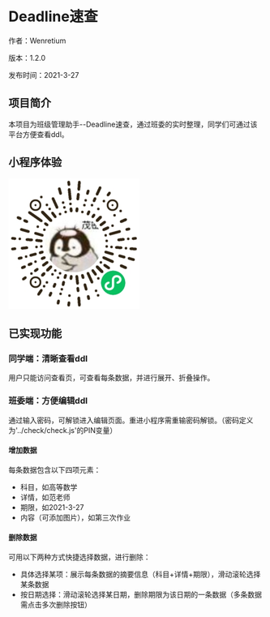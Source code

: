 # Deadline速查

作者：Wenretium

版本：1.2.0

发布时间：2021-3-27

## 项目简介
本项目为班级管理助手--Deadline速查，通过班委的实时整理，同学们可通过该平台方便查看ddl。

## 小程序体验
![](https://github.com/Wenretium/DDL_Quick_Check/blob/1.1.0/README_imgs/ddl%E9%80%9F%E6%9F%A5.jpg)

## 已实现功能

### 同学端：清晰查看ddl
用户只能访问查看页，可查看每条数据，并进行展开、折叠操作。

### 班委端：方便编辑ddl
通过输入密码，可解锁进入编辑页面。重进小程序需重输密码解锁。（密码定义为'../check/check.js'的PIN变量）
#### 增加数据
每条数据包含以下四项元素：
+ 科目，如高等数学
+ 详情，如范老师
+ 期限，如2021-3-27
+ 内容（可添加图片），如第三次作业
#### 删除数据
可用以下两种方式快捷选择数据，进行删除：
+ 具体选择某项：展示每条数据的摘要信息（科目+详情+期限），滑动滚轮选择某条数据
+ 按日期选择：滑动滚轮选择某日期，删除期限为该日期的一条数据（多条数据需点击多次删除按钮）

